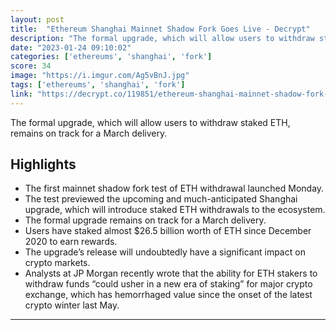 ```yaml
---
layout: post
title:  "Ethereum Shanghai Mainnet Shadow Fork Goes Live - Decrypt"
description: "The formal upgrade, which will allow users to withdraw staked ETH, remains on track for a March delivery."
date: "2023-01-24 09:10:02"
categories: ['ethereums', 'shanghai', 'fork']
score: 34
image: "https://i.imgur.com/Ag5vBnJ.jpg"
tags: ['ethereums', 'shanghai', 'fork']
link: "https://decrypt.co/119851/ethereum-shanghai-mainnet-shadow-fork-goes-live?utm_source=coingecko&amp;utm_content=coingecko&amp;utm_campaign=coingecko&amp;utm_medium=coingecko&amp;utm_term=coingecko"
---
```


The formal upgrade, which will allow users to withdraw staked ETH, remains on track for a March delivery.

## Highlights

- The first mainnet shadow fork test of ETH withdrawal launched Monday.
- The test previewed the upcoming and much-anticipated Shanghai upgrade, which will introduce staked ETH withdrawals to the ecosystem.
- The formal upgrade remains on track for a March delivery.
- Users have staked almost $26.5 billion worth of ETH since December 2020 to earn rewards.
- The upgrade’s release will undoubtedly have a significant impact on crypto markets.
- Analysts at JP Morgan recently wrote that the ability for ETH stakers to withdraw funds “could usher in a new era of staking” for major crypto exchange, which has hemorrhaged value since the onset of the latest crypto winter last May.

---
